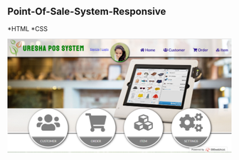 ## Point-Of-Sale-System-Responsive

*HTML
*CSS

![GitHub Logo](https://raw.githubusercontent.com/ureshaL/Point-Of-Sale-System-Responsive/master/image/Capture.PNG)
